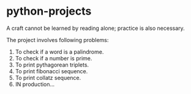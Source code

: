 # python-projects
A craft cannot be learned by reading alone; practice is also necessary.


The project involves following problems:

1. To check if a word is a palindrome.
2. To check if a number is prime.
3. To print pythagorean triplets.
4. To print fibonacci sequence.
5. To print collatz sequence.
6. IN production...

